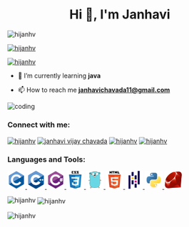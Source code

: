 <h1 align="center">Hi 👋, I'm Janhavi</h1>
<p align="left"> <img src="https://komarev.com/ghpvc/?username=hijanhv&label=Profile%20views&color=0e75b6&style=flat" alt="hijanhv" /> </p>

<p align="left"> <a href="https://github.com/ryo-ma/github-profile-trophy"><img src="https://github-profile-trophy.vercel.app/?username=hijanhv" alt="hijanhv" /></a> </p>

<p align="left"> <a href="https://twitter.com/hijanhv" target="blank"><img src="https://img.shields.io/twitter/follow/hijanhv?logo=twitter&style=for-the-badge" alt="hijanhv" /></a> </p>

- 🌱 I’m currently learning **java**

- 📫 How to reach me **janhavichavada11@gmail.com**
<img aligh="center" alt="coding" width="400" src="https://user-images.githubusercontent.com/74038190/250967618-de30015f-dc5f-4ecf-a49b-ccd2b89776e4.gif">

<h3 align="left">Connect with me:</h3>
<p align="left">
<a href="https://twitter.com/hijanhv" target="blank"><img align="center" src="https://raw.githubusercontent.com/rahuldkjain/github-profile-readme-generator/master/src/images/icons/Social/twitter.svg" alt="hijanhv" height="30" width="40" /></a>
<a href="https://linkedin.com/in/janhavi vijay chavada" target="blank"><img align="center" src="https://raw.githubusercontent.com/rahuldkjain/github-profile-readme-generator/master/src/images/icons/Social/linked-in-alt.svg" alt="janhavi vijay chavada" height="30" width="40" /></a>
<a href="https://fb.com/hijanhv" target="blank"><img align="center" src="https://raw.githubusercontent.com/rahuldkjain/github-profile-readme-generator/master/src/images/icons/Social/facebook.svg" alt="hijanhv" height="30" width="40" /></a>
<a href="https://instagram.com/hijanhv" target="blank"><img align="center" src="https://raw.githubusercontent.com/rahuldkjain/github-profile-readme-generator/master/src/images/icons/Social/instagram.svg" alt="hijanhv" height="30" width="40" /></a>
</p>

<h3 align="left">Languages and Tools:</h3>
<p align="left"> <a href="https://www.cprogramming.com/" target="_blank" rel="noreferrer"> <img src="https://raw.githubusercontent.com/devicons/devicon/master/icons/c/c-original.svg" alt="c" width="40" height="40"/> </a> <a href="https://www.w3schools.com/cpp/" target="_blank" rel="noreferrer"> <img src="https://raw.githubusercontent.com/devicons/devicon/master/icons/cplusplus/cplusplus-original.svg" alt="cplusplus" width="40" height="40"/> </a> <a href="https://www.w3schools.com/cs/" target="_blank" rel="noreferrer"> <img src="https://raw.githubusercontent.com/devicons/devicon/master/icons/csharp/csharp-original.svg" alt="csharp" width="40" height="40"/> </a> <a href="https://www.w3schools.com/css/" target="_blank" rel="noreferrer"> <img src="https://raw.githubusercontent.com/devicons/devicon/master/icons/css3/css3-original-wordmark.svg" alt="css3" width="40" height="40"/> </a> <a href="https://golang.org" target="_blank" rel="noreferrer"> <img src="https://raw.githubusercontent.com/devicons/devicon/master/icons/go/go-original.svg" alt="go" width="40" height="40"/> </a> <a href="https://www.w3.org/html/" target="_blank" rel="noreferrer"> <img src="https://raw.githubusercontent.com/devicons/devicon/master/icons/html5/html5-original-wordmark.svg" alt="html5" width="40" height="40"/> </a> <a href="https://pandas.pydata.org/" target="_blank" rel="noreferrer"> <img src="https://raw.githubusercontent.com/devicons/devicon/2ae2a900d2f041da66e950e4d48052658d850630/icons/pandas/pandas-original.svg" alt="pandas" width="40" height="40"/> </a> <a href="https://www.python.org" target="_blank" rel="noreferrer"> <img src="https://raw.githubusercontent.com/devicons/devicon/master/icons/python/python-original.svg" alt="python" width="40" height="40"/> </a> <a href="https://www.ruby-lang.org/en/" target="_blank" rel="noreferrer"> <img src="https://raw.githubusercontent.com/devicons/devicon/master/icons/ruby/ruby-original.svg" alt="ruby" width="40" height="40"/> </a> </p>

<p><img align="left" src="https://github-readme-stats.vercel.app/api/top-langs?username=hijanhv&show_icons=true&locale=en&layout=compact" alt="hijanhv" /></p>

<p>&nbsp;<img align="center" src="https://github-readme-stats.vercel.app/api?username=hijanhv&show_icons=true&locale=en" alt="hijanhv" /></p>

<p><img align="center" src="https://github-readme-streak-stats.herokuapp.com/?user=hijanhv&" alt="hijanhv" /></p>



